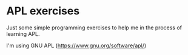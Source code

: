 # APL exercises

Just some simple programming exercises to help me in the process of learning APL. 

I'm using GNU APL (https://www.gnu.org/software/apl/)

